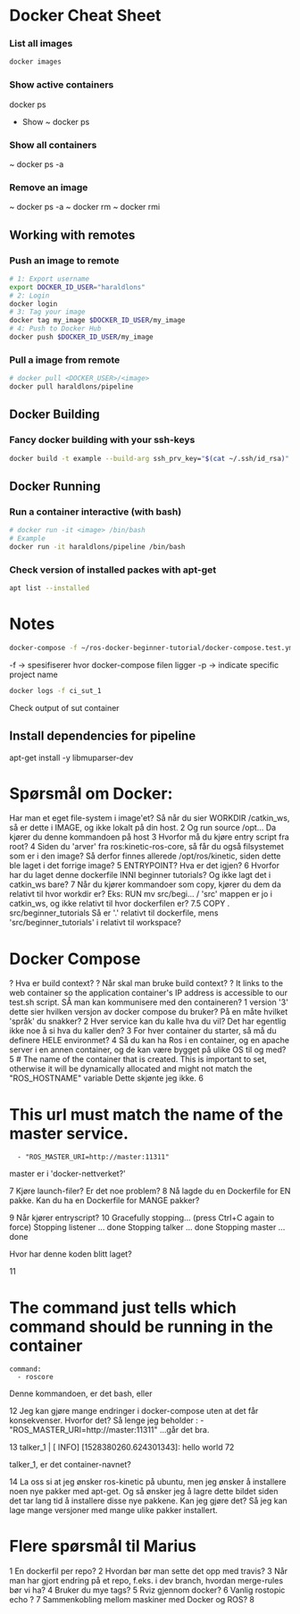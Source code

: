 # Docker Cheat Sheet
### List all images
```bash
docker images
```
### Show active containers
docker ps
- Show 
~ docker ps

### Show all containers
~ docker ps -a

### Remove an image
~ docker ps -a
~ docker rm <all containers referencing the image>
~ docker rmi <image>

## Working with remotes

### Push an image to remote
```bash
# 1: Export username
export DOCKER_ID_USER="haraldlons"
# 2: Login
docker login
# 3: Tag your image
docker tag my_image $DOCKER_ID_USER/my_image
# 4: Push to Docker Hub
docker push $DOCKER_ID_USER/my_image
```

### Pull a image from remote
```bash
# docker pull <DOCKER_USER>/<image>
docker pull haraldlons/pipeline
```


## Docker Building
### Fancy docker building with your ssh-keys
```bash
docker build -t example --build-arg ssh_prv_key="$(cat ~/.ssh/id_rsa)" --build-arg ssh_pub_key="$(cat ~/.ssh/id_rsa.pub)" --squash .
```


## Docker Running
### Run a container interactive (with bash)
```bash
# docker run -it <image> /bin/bash
# Example
docker run -it haraldlons/pipeline /bin/bash

```

### Check version of installed packes with apt-get
```bash
apt list --installed
```

# Notes
```bash
docker-compose -f ~/ros-docker-beginner-tutorial/docker-compose.test.yml -p ci build
```
-f -> spesifiserer hvor docker-compose filen ligger
-p -> indicate specific project name
```bash
docker logs -f ci_sut_1
```
Check output of sut container


## Install dependencies for pipeline
apt-get install -y libmuparser-dev


# Spørsmål om Docker:

Har man et eget file-system i image'et?
Så når du sier WORKDIR /catkin_ws, så er dette i IMAGE, og ikke lokalt på din host.
2
Og run source /opt...
	Da kjører du denne kommandoen på host
3
Hvorfor må du kjøre entry script fra root?
4
Siden du 'arver' fra ros:kinetic-ros-core, så får du også filsystemet som er i den image?
Så derfor finnes allerede /opt/ros/kinetic, siden dette ble laget i det forrige image?
5
ENTRYPOINT? Hva er det igjen?
6
Hvorfor har du laget denne dockerfile INNI beginner tutorials? Og ikke lagt det i catkin_ws bare?
7
Når du kjører kommandoer som copy, kjører du dem da relativt til hvor workdir er?
Eks:
RUN mv src/begi... /
'src' mappen er jo i catkin_ws, og ikke relativt til hvor dockerfilen er?
7.5
COPY . src/beginner_tutorials
Så er '.' relativt til dockerfile, mens 'src/beginner_tutorials' i relativt til workspace?



# Docker Compose
? Hva er build context?
? Når skal man bruke build context?
? It links to the web container so the application container's IP address is accessible to our test.sh script.
	SÅ man kan kommunisere med den containeren?
1
version '3'
dette sier hvilken versjon av docker compose du bruker?
På en måte hvilket 'språk' du snakker?
2
Hver service kan du kalle hva du vil? 
Det har egentlig ikke noe å si hva du kaller den?
3
For hver container du starter, så må du definere HELE environmet? 
4
Så du kan ha Ros i en container, og en apache server i en annen container, og de kan være bygget på ulike OS til og med?
5
    # The name of the container that is created. This is important to set, otherwise it will be dynamically allocated and might not match the "ROS_HOSTNAME" variable
Dette skjønte jeg ikke.
6
# This url must match the name of the master service.
      - "ROS_MASTER_URI=http://master:11311"
master er i 'docker-nettverket?'

7
Kjøre launch-filer? Er det noe problem?
8
Nå lagde du en Dockerfile for EN pakke.
Kan du ha en Dockerfile for MANGE pakker?

9
Når kjører entryscript?
10
Gracefully stopping... (press Ctrl+C again to force)
Stopping listener ... done
Stopping talker   ... done
Stopping master   ... done

Hvor har denne koden blitt laget?

11
 # The command just tells which command should be running in the container
    command:
      - roscore
Denne kommandoen, er det bash, eller

12
Jeg kan gjøre mange endringer i docker-compose uten at det får konsekvenser. Hvorfor det?
Så lenge jeg beholder :       - "ROS_MASTER_URI=http://master:11311"
...går det bra.

13
talker_1    | [ INFO] [1528380260.624301343]: hello world 72

talker_1, er det container-navnet?

14
La oss si at jeg ønsker ros-kinetic på ubuntu, men jeg ønsker å installere noen nye pakker med apt-get. Og så ønsker jeg å lagre dette bildet siden det tar lang tid å installere disse nye pakkene. Kan jeg gjøre det?
Så jeg kan lage mange versjoner med mange ulike pakker installert. 

# Flere spørsmål til Marius
1
En dockerfil per repo?
2
Hvordan bør man sette det opp med travis?
3
Når man har gjort endring på et repo, f.eks. i dev branch, hvordan merge-rules bør vi ha?
4
Bruker du mye tags?
5
Rviz gjennom docker?
6
Vanlig rostopic echo <topic>?
7
Sammenkobling mellom maskiner med Docker og ROS?
8
